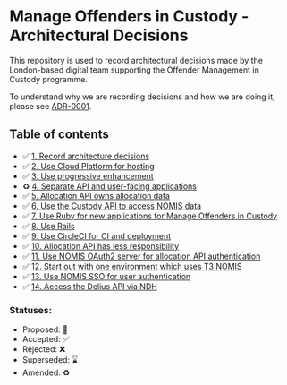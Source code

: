 # Manage Offenders in Custody - Architectural Decisions

This repository is used to record architectural decisions made by the
London-based digital team supporting the Offender Management in Custody
programme.

To understand why we are recording decisions and how we are doing it, please
see [ADR-0001](decisions/0001-record-architecture-decisions.md).

## Table of contents

* ✅ [1. Record architecture decisions](decisions/0001-record-architecture-decisions.md)
* ✅ [2. Use Cloud Platform for hosting](decisions/0002-use-cloud-platform-for-hosting.md)
* ✅ [3. Use progressive enhancement](decisions/0003-use-progressive-enhancement.md)
* ♻️ [4. Separate API and user-facing applications](decisions/0004-separate-api-and-user-facing-applications.md)
* ✅ [5. Allocation API owns allocation data](decisions/0005-allocation-api-owns-allocation-data.md)
* ✅ [6. Use the Custody API to access NOMIS data](decisions/0006-use-the-custody-api-to-access-nomis-data.md)
* ✅ [7. Use Ruby for new applications for Manage Offenders in Custody](decisions/0007-use-ruby-for-new-applications-for-manage-offenders-in-custody.md)
* ✅ [8. Use Rails](decisions/0008-use-rails.md)
* ✅ [9. Use CircleCI for CI and deployment](decisions/0009-use-circleci-for-ci-and-deployment.md)
* ✅ [10. Allocation API has less responsibility](decisions/0010-allocation-api-has-less-responsibility.md)
* ✅ [11. Use NOMIS OAuth2 server for allocation API authentication](decisions/0011-use-nomis-oauth-server2-for-allocation-api-authentication.md)
* ✅ [12. Start out with one environment which uses T3 NOMIS](decisions/0012-start-out-with-one-environment-which-uses-t3-nomis.md)
* ✅ [13. Use NOMIS SSO for user authentication](decisions/0013-use-nomis-sso-for-user-authentication.md)
* ✅ [14. Access the Delius API via NDH](decisions/0014-access-the-delius-api-via-ndh.md)

### Statuses:

* Proposed: 🤔
* Accepted: ✅
* Rejected: ❌
* Superseded: ⌛️
* Amended: ♻️
